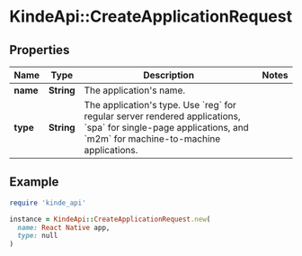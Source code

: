# KindeApi::CreateApplicationRequest

## Properties

| Name | Type | Description | Notes |
| ---- | ---- | ----------- | ----- |
| **name** | **String** | The application&#39;s name. |  |
| **type** | **String** | The application&#39;s type. Use &#x60;reg&#x60; for regular server rendered applications, &#x60;spa&#x60; for single-page applications, and &#x60;m2m&#x60; for machine-to-machine applications. |  |

## Example

```ruby
require 'kinde_api'

instance = KindeApi::CreateApplicationRequest.new(
  name: React Native app,
  type: null
)
```

